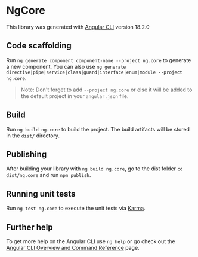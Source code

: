 # NgCore

This library was generated with [Angular CLI](https://github.com/angular/angular-cli) version 18.2.0

## Code scaffolding

Run `ng generate component component-name --project ng.core` to generate a new component. You can also use `ng generate directive|pipe|service|class|guard|interface|enum|module --project ng.core`.
> Note: Don't forget to add `--project ng.core` or else it will be added to the default project in your `angular.json` file. 

## Build

Run `ng build ng.core` to build the project. The build artifacts will be stored in the `dist/` directory.

## Publishing

After building your library with `ng build ng.core`, go to the dist folder `cd dist/ng.core` and run `npm publish`.

## Running unit tests

Run `ng test ng.core` to execute the unit tests via [Karma](https://karma-runner.github.io).

## Further help

To get more help on the Angular CLI use `ng help` or go check out the [Angular CLI Overview and Command Reference](https://angular.io/cli) page.
